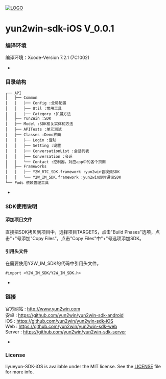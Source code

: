 [![LOGO](http://8225117.s21i-8.faiusr.com/4/ABUIABAEGAAg5o3ztwUoivKDrgQwuAE4Mg.png)](http://www.yun2win.com)
# yun2win-sdk-iOS V_0.0.1

### 编译环境
编译环境：Xcode-Version 7.2.1 (7C1002)

-
### 目录结构

```
┌── API
│   ├── Common
│   │   ├── Config :全局配置
│   │   ├── Util :常用工具
│   │   ├── Category :扩展方法
│   ├── Yun2Win :SDK
│   ├── Model :SDK相关实体和方法
│   ├── APITests :单元测试
│   ├── Classes :Demo界面
│   │   ├── Login :登陆
│   │   ├── Setting :设置
│   │   ├── ConversationList :会话列表
│   │   ├── Conversation :会话
│   │   └── Contact :控制器，对应app中的各个页面
│   ├── Frameworks
│   │   ├── Y2W_RTC_SDK.framework :yun2win音视频SDK
│   │   └── Y2W_IM_SDK.framework :yun2win即时通讯SDK
└── Pods 依赖管理工具
```
-
### SDK使用说明
#### 添加项目文件
直接把SDK拷贝到项目中，选择项目TARGETS，点击"Build Phases"选项，点击"+"号添加"Copy Files"，点击"Copy Files"中"+"号选项添加SDK。

#### 引用头文件
在需要使用Y2W_IM_SDK的代码中引用头文件。 
```
#import <Y2W_IM_SDK/Y2W_IM_SDK.h>
```


-
### 链接
官方网站 : http://www.yun2win.com<br>
安卓 : https://github.com/yun2win/yun2win-sdk-android<br>
iOS : https://github.com/yun2win/yun2win-sdk-iOS<br>
Web : https://github.com/yun2win/yun2win-sdk-web<br>
Server : https://github.com/yun2win/yun2win-sdk-server<br>

-
### License
liyueyun-SDK-iOS is available under the MIT license. See the [LICENSE](https://github.com/yun2win/yun2win-sdk-iOS/blob/master/LICENSE) file for more info.
